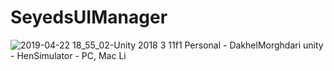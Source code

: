 # SeyedsUIManager

![2019-04-22 18_55_02-Unity 2018 3 11f1 Personal - DakhelMorghdari unity - HenSimulator - PC, Mac   Li](https://user-images.githubusercontent.com/16706911/57210251-3fd16600-6ff1-11e9-95c2-c8273448c178.png)
